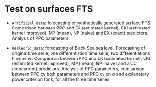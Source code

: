 # **Test on surfaces FTS**

-   `Artificial_data`: forecasting of synthetically generated surface FTS. Comparison between PPC and EK (estimated kernel), EKI (estimated kernel improved), MP (mean), NP (naive) and EX (exact) predictors. Analysis of PPC parameters

-   `RealWorld_data`: forecasting of Black Sea sea level. Forecasting of original time serie, one differentiation time serie, two differentiations time serie. Comparison between PPC and EK (estimated kernel), EKI (estimated kernel improved), MP (mean), NP (naive) and a CC (concurrent) predictors. Analysis of PPC parameters, comparison between PPC cv both parameters and PPC cv on $\alpha$ and explanatory power criterion for k, for all the three time series
